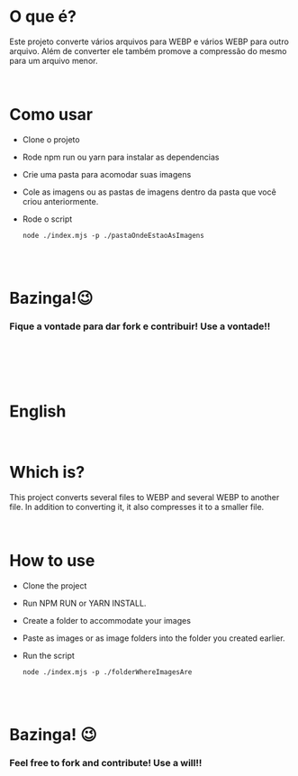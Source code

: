 # O que é?

Este projeto converte vários arquivos para WEBP e vários WEBP para outro arquivo. Além de converter ele também promove a compressão do mesmo para um arquivo menor.

</br>


# Como usar

* Clone o projeto
* Rode npm run ou yarn para instalar as dependencias
* Crie uma pasta para acomodar suas imagens
* Cole as imagens ou as pastas de imagens dentro da pasta que você criou anteriormente.
* Rode o script
    
      node ./index.mjs -p ./pastaOndeEstaoAsImagens

</br>
</br>

# Bazinga!😉

### Fique a vontade para dar fork e contribuir! Use a vontade!!


</br>
</br>
</br>
</br>

# English
</br>

# Which is?

This project converts several files to WEBP and several WEBP to another file. In addition to converting it, it also compresses it to a smaller file.

</br>


# How to use

* Clone the project
* Run NPM RUN or YARN INSTALL. 
* Create a folder to accommodate your images
* Paste as images or as image folders into the folder you created earlier.
* Run the script
    
      node ./index.mjs -p ./folderWhereImagesAre

</br>
</br>

# Bazinga! 😉

### Feel free to fork and contribute! Use a will!!